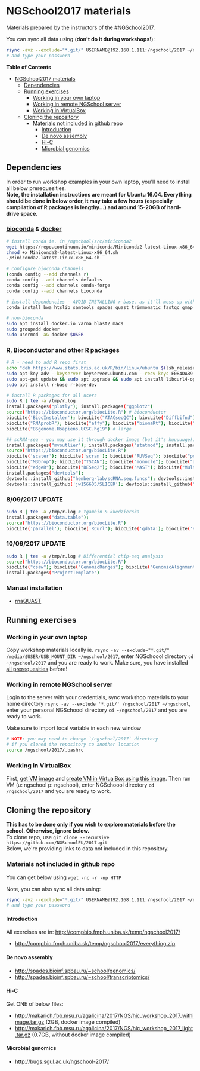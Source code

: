 # NGSchool2017 materials

Materials prepared by the instructors of the [#NGSchool2017](https://ngschool.eu/2017).  

You can sync all data using (**don't do it during workshops!**):
```bash
rsync -avz --exclude="*.git/" USERNAME@192.168.1.111:/ngschool/2017 ~/ngschool
# and type your password
```

**Table of Contents**  
   * [NGSchool2017 materials](#ngschool2017-materials)
      * [Dependencies](#dependencies)
      * [Running exercises](#running-exercises)
         * [Working in your own laptop](#working-in-your-own-laptop)
         * [Working in remote NGSchool server](#working-in-remote-ngschool-server)
         * [Working in VirtualBox](#working-in-virtualbox)
      * [Cloning the repository](#cloning-the-repository)
         * [Materials not included in github repo](#materials-not-included-in-github-repo)
            * [Introduction](#introduction)
            * [De novo assembly](#de-novo-assembly)    
            * [Hi-C](#hi-c)    
            * [Microbial genomics](#microbial-genomics)


## Dependencies
In order to run workshop examples in your own laptop, you'll need to install all below prerequesities.  
**Note, the installation instructions are meant for Ubuntu 16.04. 
Everything should be done in below order, it may take a few hours (especially compilation of R packages is lengthy...)
and around 15-20GB of hard-drive space.**

### [bioconda](https://bioconda.github.io/) & [docker](https://docker.com)
```bash
# install conda ie. in /ngschool/src/miniconda2
wget https://repo.continuum.io/miniconda/Miniconda2-latest-Linux-x86_64.sh
chmod +x Miniconda2-latest-Linux-x86_64.sh
./Miniconda2-latest-Linux-x86_64.sh

# configure bioconda channels
(conda config --add channels r)
conda config --add channels defaults
conda config --add channels conda-forge
conda config --add channels bioconda

# install dependencies - AVOID INSTALLING r-base, as it'll mess up with native R installation
conda install bwa htslib samtools spades quast trimmomatic fastqc gmap blat blast qualimap star busco tophat bowtie2 gawk igv seqtk glimmer exonerate muscle fasttree mcl trimal augustus homer bedtools bbmap gffutils

# non-bioconda
sudo apt install docker.io varna blast2 macs
sudo groupadd docker
sudo usermod -aG docker $USER
```

### R, Bioconductor and other R packages
```bash
# R - need to add R repo first
echo "deb https://www.stats.bris.ac.uk/R/bin/linux/ubuntu $(lsb_release -c | xargs | cut -f2 -d' ')/" | sudo tee -a /etc/apt/sources.list
sudo apt-key adv --keyserver keyserver.ubuntu.com --recv-keys E084DAB9
sudo apt-get update && sudo apt upgrade && sudo apt install libcurl4-openssl-dev libxml2-dev libcairo2-dev libxt-dev libssl-dev
sudo apt install r-base r-base-dev

# install R packages for all users
sudo R | tee -a /tmp/r.log
install.packages("plotly"); install.packages("ggplot2")
source("https://bioconductor.org/biocLite.R") # bioconductor
biocLite('BiocInstaller'); biocLite("ATACseqQC"); biocLite("Diffbifnd"); biocLite("affyPLM"); biocLite("arrayMvout"); biocLite("arrayQualityMetrics"); biocLite("gcrma"); biocLite("hgu133acdf"); biocLite("hgu133a.db"); biocLite("hgu133plus2.db"); biocLite("simpleaffy")
biocLite("RNAprobR"); biocLite("affy"); biocLite("biomaRt"); biocLite("geneplotter"); biocLite("gplots"); biocLite("limma"); biocLite("sva"); biocLite("Rsamtools"); biocLite("ChIPseeker"); 
biocLite("BSgenome.Hsapiens.UCSC.hg19") # large

## scRNA-seq - you may use it through docker image (but it's huuuuuge!)
install.packages("mvoutlier"); install.packages("statmod"); install.packages("pheatmap"); install.packages("ROCR")
source("https://bioconductor.org/biocLite.R")
biocLite('scater'); biocLite('scran'); biocLite("RUVSeq"); biocLite("pcaMethods"); biocLite("SC3")
biocLite("M3Drop"); biocLite("TSCAN"); biocLite("monocle"); biocLite("destiny");
biocLite("edgeR"); biocLite("DESeq2"); biocLite("MAST"); biocLite("MultiAssayExperiment"); biocLite("SummarizedExperiment")
install.packages("devtools");
devtools::install_github("hemberg-lab/scRNA.seq.funcs"); devtools::install_github("JustinaZ/pcaReduce"); devtools::install_github('satijalab/seurat')
devtools::install_github('jw156605/SLICER'); devtools::install_github("hms-dbmi/scde", build_vignettes = FALSE)
```

### 8/09/2017 UPDATE
```bash
sudo R | tee -a /tmp/r.log # tgambin & kkedzierska
install.packages("data.table");
source("https://bioconductor.org/biocLite.R")
biocLite('parallel'); biocLite('RCurl'); biocLite('gdata'); biocLite('Hmisc'); biocLite('matrixStats'); biocLite('DNAcopy'); biocLite('GenomicRanges'); biocLite('Rsubread'); biocLite('WES.1KG.WUGSC'); biocLite('CODEX'); biocLite("ChIPseeker");
```

### 10/09/2017 UPDATE
```bash
sudo R | tee -a /tmp/r.log # Differential chip-seq analysis
source("https://bioconductor.org/biocLite.R")
biocLite("csaw"); biocLite("GenomicRanges"); biocLite("GenomicAlignments"); biocLite("GenomicFeatures"); biocLite("edgeR"); biocLite("TxDb.Mmusculus.UCSC.mm10.knownGene"); biocLite("org.Mm.eg.db")
install.packages("ProjectTemplate")
```

### Manual installation
  - [rnaQUAST](http://cab.spbu.ru/software/rnaquast/)

## Running exercises

### Working in your own laptop
Copy workshop materials locally ie. `rsync -av --exclude="*.git/" /media/$USER/USB_MOUNT_DIR ~/ngschool/2017`,
enter NGSchoool directory `cd ~/ngschool/2017` and you are ready to work.
Make sure, you have installed [all prerequesities](#dependencies) before! 

### Working in remote NGSchool server
Login to the server with your credentials,
sync workshop materials to your home directory `rsync -av --exclude '*.git/' /ngschool/2017 ~/ngschool`, 
enter your personal NGSchoool directory `cd ~/ngschool/2017` and you are ready to work.

Make sure to import local variable in each new window
```bash
# NOTE: you may need to change `/ngschool/2017` directory
# if you cloned the repository to another location
source /ngschool/2017/.bashrc
```

### Working in VirtualBox
First, [get VM image](http://zdglab.iimcb.gov.pl/cluster/ngschool/2017/VM/Ubuntu16.04.3.vdi)
and [create VM in VirtualBox using this image](http://linuxbsdos.com/2015/11/13/how-to-import-a-virtual-machine-image-into-virtualbox/). 
Then run VM (u: ngschool p: ngschool), enter NGSchoool directory `cd /ngschool/2017` and you are ready to work. 

## Cloning the repository
**This has to be done only if you wish to explore materials before the school. Otherwise, ignore below.**  
To clone repo, use `git clone --recursive https://github.com/NGSchoolEU/2017.git`  
Below, we're providing links to data not included in this repository. 

### Materials not included in github repo
You can get below using `wget -nc -r -np HTTP`

Note, you can also sync all data using:
```bash
rsync -avz --exclude="*.git/" USERNAME@192.168.1.111:/ngschool/2017 ~/ngschool
# and type your password
```

#### Introduction
All exercises are in: http://compbio.fmph.uniba.sk/temp/ngschool2017/
- http://compbio.fmph.uniba.sk/temp/ngschool2017/everything.zip

#### De novo assembly
- http://spades.bioinf.spbau.ru/~school/genomics/
- http://spades.bioinf.spbau.ru/~school/transcriptomics/

#### Hi-C
Get ONE of below files: 
- http://makarich.fbb.msu.ru/agalicina/2017/NGS/hic_workshop_2017_withimage.tar.gz (2GB, docker image compiled)
- http://makarich.fbb.msu.ru/agalicina/2017/NGS/hic_workshop_2017_light.tar.gz (0.7GB, without docker image compiled)

#### Microbial genomics
- http://bugs.sgul.ac.uk/ngschool-2017/
